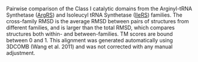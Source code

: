 Pairwise comparison of the Class I catalytic domains from the Arginyl-tRNA Synthetase (<a href='/class1/arg'>ArgRS</a>) and Isoleucyl tRNA Synthetase (<a href='/class1/ile'>IleRS</a>) families. 
	The cross-family RMSD is the average RMSD between pairs of structures from different families, and is
	 larger than the total RMSD, which compares structures both within- and between-families. TM scores are bound between 0 and 1. 
	 This alignment was generated automatically using 3DCOMB (Wang et al. 2011) and was not corrected with any manual adjustment.
